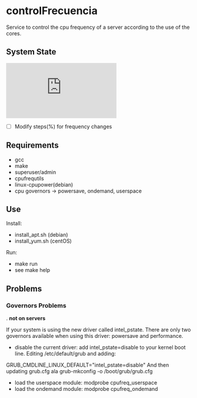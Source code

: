 # controlFrecuencia

Service to control the cpu frequency of a server according to the use of the cores.

## System State

![System State](https://github.com/DarFig/controlFrecuencia/blob/master/state.md)

- [ ] Modify steps(%) for frequency changes

## Requirements

- gcc
- make
- superuser/admin
- cpufrequtils
- linux-cpupower(debian)
- cpu governors -> powersave, ondemand, userspace

## Use

Install:

- install_apt.sh (debian)
- install_yum.sh (centOS)

Run:

- make run
- see make help

## Problems

### Governors Problems

. **not on servers**

If your system is using the new driver called intel_pstate. There are only two governors available when using this driver: powersave and performance.

- disable the current driver: add intel_pstate=disable to your kernel boot line. Editing /etc/default/grub and adding:

GRUB_CMDLINE_LINUX_DEFAULT="intel_pstate=disable"
And then updating grub.cfg ala grub-mkconfig -o /boot/grub/grub.cfg

- load the userspace module: modprobe cpufreq_userspace
- load the ondemand module: modprobe cpufreq_ondemand
